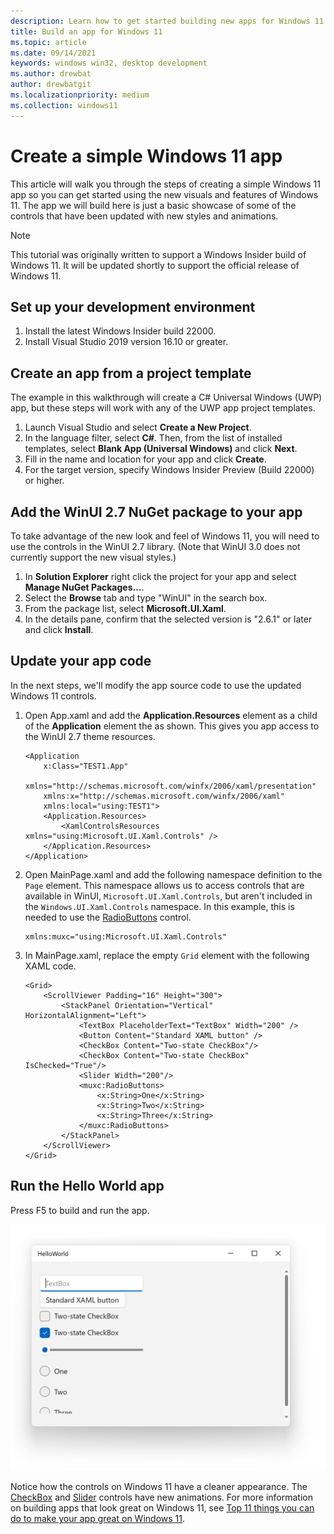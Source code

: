 ```yaml
---
description: Learn how to get started building new apps for Windows 11.
title: Build an app for Windows 11
ms.topic: article
ms.date: 09/14/2021
keywords: windows win32, desktop development
ms.author: drewbat
author: drewbatgit
ms.localizationpriority: medium
ms.collection: windows11
---
```


# Create a simple Windows 11 app

This article will walk you through the steps of creating a simple Windows 11 app so you can get started using the new visuals and features of Windows 11. The app we will build here is just a basic showcase of some of the controls that have been updated with new styles and animations.

> [!NOTE]
> This tutorial was originally written to support a Windows Insider build of Windows 11. It will be updated shortly to support the official release of Windows 11.

## Set up your development environment

1. Install the latest Windows Insider build 22000.
1. Install Visual Studio 2019 version 16.10 or greater.

## Create an app from a project template

The example in this walkthrough will create a C# Universal Windows (UWP) app, but these steps will work with any of the UWP app project templates.

1. Launch Visual Studio and select **Create a New Project**.
1. In the language filter, select **C#**. Then, from the list of installed templates, select **Blank App (Universal Windows)** and click **Next**.
1. Fill in the name and location for your app and click **Create**.
1. For the target version, specify Windows Insider Preview (Build 22000) or higher.

## Add the WinUI 2.7 NuGet package to your app

To take advantage of the new look and feel of Windows 11, you will need to use the controls in the WinUI 2.7 library. (Note that WinUI 3.0 does not currently support the new visual styles.)

1. In **Solution Explorer** right click the project for your app and select **Manage NuGet Packages...**.
1. Select the **Browse** tab and type "WinUI" in the search box.
1. From the package list, select **Microsoft.UI.Xaml**.
1. In the details pane, confirm that the selected version is "2.6.1" or later and click **Install**.


## Update your app code

In the next steps, we'll modify the app source code to use the updated Windows 11 controls.

1. Open App.xaml and add the **Application.Resources** element as a child of the **Application** element the as shown. This gives you app access to the WinUI 2.7 theme resources.

    ```xaml
    <Application
        x:Class="TEST1.App"
        xmlns="http://schemas.microsoft.com/winfx/2006/xaml/presentation"
        xmlns:x="http://schemas.microsoft.com/winfx/2006/xaml"
        xmlns:local="using:TEST1">
        <Application.Resources>
            <XamlControlsResources xmlns="using:Microsoft.UI.Xaml.Controls" />
        </Application.Resources>
    </Application>
    ```

1. Open MainPage.xaml and add the following namespace definition to the `Page` element. This namespace allows us to access controls that are available in WinUI, `Microsoft.UI.Xaml.Controls`, but aren't included in the `Windows.UI.Xaml.Controls` namespace. In this example, this is needed to use the [RadioButtons](/windows/winui/api/microsoft.ui.xaml.controls.radiobuttons) control.

    ```xaml
    xmlns:muxc="using:Microsoft.UI.Xaml.Controls"
    ```

1. In MainPage.xaml, replace the empty `Grid` element with the following XAML code.

    ```xaml
    <Grid>
        <ScrollViewer Padding="16" Height="300">
            <StackPanel Orientation="Vertical" HorizontalAlignment="Left">
                <TextBox PlaceholderText="TextBox" Width="200" />
                <Button Content="Standard XAML button" />
                <CheckBox Content="Two-state CheckBox"/>
                <CheckBox Content="Two-state CheckBox" IsChecked="True"/>
                <Slider Width="200"/>
                <muxc:RadioButtons>
                    <x:String>One</x:String>
                    <x:String>Two</x:String>
                    <x:String>Three</x:String>
                </muxc:RadioButtons>
            </StackPanel>
        </ScrollViewer>
    </Grid>
    ```

## Run the Hello World app

Press F5 to build and run the app.

![Screenshot of the simple Hello World app that shows the new look of controls in Windows 11.](images/w11-hello-world-screenshot.png)

Notice how the controls on Windows 11 have a cleaner appearance. The [CheckBox](/windows/uwp/design/controls-and-patterns/checkbox) and [Slider](/windows/uwp/design/controls-and-patterns/slider) controls have new animations. For more information on building apps that look great on Windows 11, see [Top 11 things you can do to make your app great on Windows 11](make-apps-great-for-windows.md).
